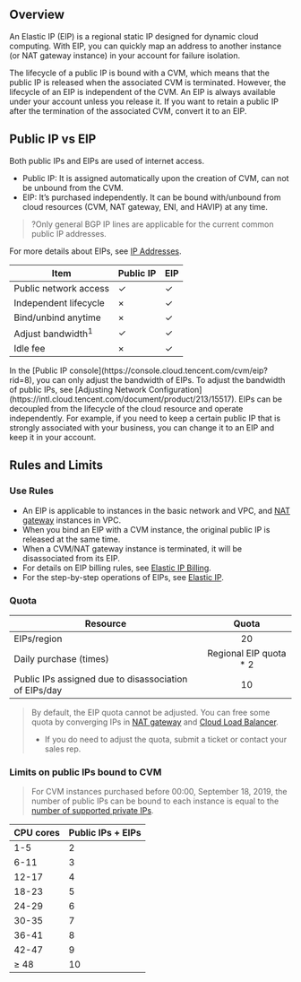 ## Overview

An Elastic IP (ElP) is a regional static IP designed for dynamic cloud computing. With EIP, you can quickly map an address to another instance (or NAT gateway instance) in your account for failure isolation. 

The lifecycle of a public IP is bound with a CVM, which means that the public IP is released when the associated CVM is terminated. However, the lifecycle of an EIP is independent of the CVM. An EIP is always available under your account unless you release it. If you want to retain a public IP after the termination of the associated CVM, convert it to an EIP.

## Public IP vs EIP
Both public IPs and EIPs are used of internet access. 
- Public IP: It is assigned automatically upon the creation of CVM, can not be unbound from the CVM.
- EIP: It’s purchased independently. It can be bound with/unbound from cloud resources (CVM, NAT gateway, ENI, and HAVIP) at any time.
>?Only general BGP IP lines are applicable for the current common public IP addresses.
>
For more details about EIPs, see <a href="https://intl.cloud.tencent.com/document/product/215/32382#. E5.85.AC.E7.BD.91-ipv4-.E5.9C.B0.E5.9D.80">IP Addresses</a>.
<table>
<thead>
<tr>
<th> Item</th>
<th>Public IP</th>
<th>EIP</th>
</tr>
</thead>
<tbody><tr>
<td>Public network access</td>
<td>&#10003; </td>
<td>&#10003; </td>
</tr>
<tr>
<td>Independent lifecycle</td>
<td>×</td>
<td>&#10003; </td>
</tr>
<tr>
<td>Bind/unbind anytime</td>
<td>×</td>
<td>&#10003; </td>
</tr>
<tr>
<td>Adjust bandwidth<sup>1</sup></td>
<td>&#10003; </td>
<td>&#10003; </td>
</tr>
<tr>
<td>Idle fee</td>
<td>×</td>
<td>&#10003; </td>
</tr>
</tbody></table>
<dx-alert infotype="explain" title="">
In the [Public IP console](https://console.cloud.tencent.com/cvm/eip?rid=8), you can only adjust the bandwidth of EIPs. To adjust the bandwidth of public IPs, see [Adjusting Network Configuration](https://intl.cloud.tencent.com/document/product/213/15517).
</dx-alert>
EIPs can be decoupled from the lifecycle of the cloud resource and operate independently. For example, if you need to keep a certain public IP that is strongly associated with your business, you can change it to an EIP and keep it in your account.


## Rules and Limits

### Use Rules

- An EIP is applicable to instances in the basic network and VPC, and [NAT gateway](https://intl.cloud.tencent.com/document/product/1015) instances in VPC.
- When you bind an EIP with a CVM instance, the original public IP is released at the same time.
- When a CVM/NAT gateway instance is terminated, it will be disassociated from its EIP.
- For details on EIP billing rules, see [Elastic IP Billing](https://intl.cloud.tencent.com/document/product/213/17156).
- For the step-by-step operations of EIPs, see [Elastic IP](https://intl.cloud.tencent.com/document/product/213/16586).

### Quota

| Resource | Quota |
|---------|:---------:|
| EIPs/region | 20 |
| Daily purchase (times)| Regional EIP quota \* 2 |
| Public IPs assigned due to disassociation of EIPs/day | 10 |

> By default, the EIP quota cannot be adjusted. You can free some quota by converging IPs in [NAT gateway](https://intl.cloud.tencent.com/product/nat) and [Cloud Load Balancer](https://intl.cloud.tencent.com/document/product/214).
> - If you do need to adjust the quota, submit a ticket or contact your sales rep.
>


### Limits on public IPs bound to CVM


> For CVM instances purchased before 00:00, September 18, 2019, the number of public IPs can be bound to each instance is equal to the [number of supported private IPs](https://intl.cloud.tencent.com/document/product/576/18527).
>

| CPU cores | Public IPs + EIPs |
|---------|---------|
| 1-5 | 2 |
| 6-11 | 3 |
| 12-17 | 4 |
| 18-23 | 5 |
| 24-29 | 6 |
| 30-35 | 7 |
| 36-41 | 8 |
| 42-47 | 9 |
| ≥ 48 | 10 |



